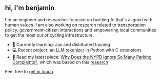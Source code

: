 ## hi, i'm benjamin

I'm an engineer and researcher focused on building AI that's aligned with human values. I am also working on research related to transportation policy, government-citizen interactions and empowering local communities to get the most out of cycling infrastructure.

- 🌱 Currently learning: Jax and distributed training
- 💻 Recent project: an [LLM tokenizer](https://github.com/benarnav/bytephase) in Python with C extensions
- 🚦 Read my latest piece: [Why Does the NYPD Ignore So Many Parking Complaints?](https://www.vitalcitynyc.org/articles/illegal-parking-and-failed-governance-ai-study-of-nypd-enforcement), which was based on this [research](https://papers.ssrn.com/sol3/papers.cfm?abstract_id=4974275)

Feel free to [get in touch](mailto:contact_arnav.darkened639@8alias.com).
